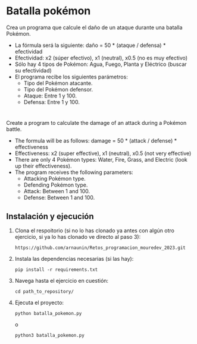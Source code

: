 # Batalla pokémon

Crea un programa que calcule el daño de un ataque durante una batalla Pokémon.
- La fórmula será la siguiente: daño = 50 * (ataque / defensa) * efectividad 
- Efectividad: x2 (súper efectivo), x1 (neutral), x0.5 (no es muy efectivo)
- Sólo hay 4 tipos de Pokémon: Agua, Fuego, Planta y Eléctrico (buscar su efectividad)
- El programa recibe los siguientes parámetros:
    - Tipo del Pokémon atacante.
    - Tipo del Pokémon defensor.
    - Ataque: Entre 1 y 100.
    - Defensa: Entre 1 y 100.

#

Create a program to calculate the damage of an attack during a Pokémon battle.
- The formula will be as follows: damage = 50 * (attack / defense) * effectiveness
- Effectiveness: x2 (super effective), x1 (neutral), x0.5 (not very effective)
- There are only 4 Pokémon types: Water, Fire, Grass, and Electric (look up their effectiveness).
- The program receives the following parameters:
    - Attacking Pokémon type.
    - Defending Pokémon type.
    - Attack: Between 1 and 100.
    - Defense: Between 1 and 100.

## Instalación y ejecución
1. Clona el respoitorio (si no lo has clonado ya antes con algún otro ejercicio, si ya lo has clonado ve directo al paso 3):
   ```
   https://github.com/arnaunin/Retos_programacion_mouredev_2023.git
   ```
2. Instala las dependencias necesarias (si las hay):
   ```
   pip install -r requirements.txt
   ```
3. Navega hasta el ejercicio en cuestión:
   ```
   cd path_to_repository/
   ```
4. Ejecuta el proyecto:
   ```
   python batalla_pokemon.py
   ```
   o
   ```
   python3 batalla_pokemon.py